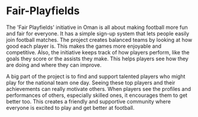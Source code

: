 # Fair-Playfields
The 'Fair Playfields' initiative in Oman is all about making football more fun and fair for everyone. It has a simple sign-up system that lets people easily join football matches. The project creates balanced teams by looking at how good each player is. This makes the games more enjoyable and competitive. Also, the initiative keeps track of how players perform, like the goals they score or the assists they make. This helps players see how they are doing and where they can improve.

A big part of the project is to find and support talented players who might play for the national team one day. Seeing these top players and their achievements can really motivate others. When players see the profiles and performances of others, especially skilled ones, it encourages them to get better too. This creates a friendly and supportive community where everyone is excited to play and get better at football.
